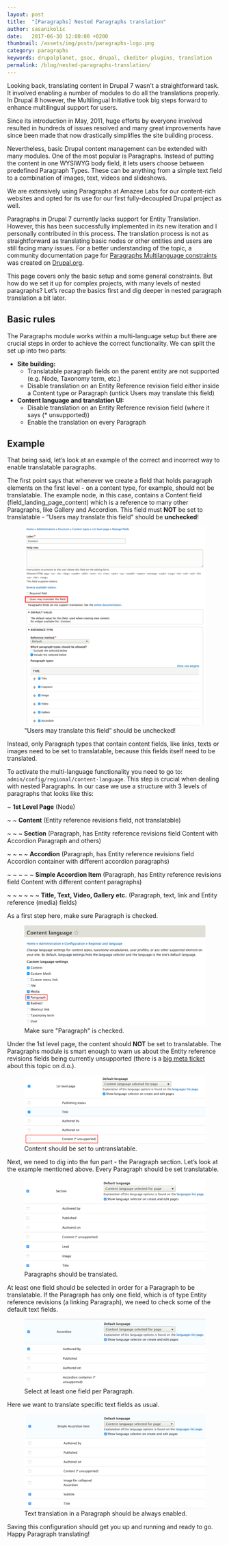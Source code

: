```yaml
---
layout: post
title:  "[Paragraphs] Nested Paragraphs translation"
author: sasanikolic
date:   2017-06-30 12:00:00 +0200
thumbnail: /assets/img/posts/paragraphs-logo.png
category: paragraphs
keywords: drupalplanet, gsoc, drupal, ckeditor plugins, translation
permalink: /blog/nested-paragraphs-translation/
---
```

Looking back, translating content in Drupal 7 wasn't a straightforward task. It involved enabling a number of modules to do all the translations properly. In Drupal 8 however, the Multilingual Initiative took big steps forward to enhance multilingual support for users.

Since its introduction in May, 2011, huge efforts by everyone involved resulted in hundreds of issues resolved and many great improvements have since been made that now drastically simplifies the site building process.

Nevertheless, basic Drupal content management can be extended with many modules. One of the most popular is Paragraphs. Instead of putting the content in one WYSIWYG body field, it lets users choose between predefined Paragraph Types. These can be anything from a simple text field to a combination of images, text, videos and slideshows.

We are extensively using Paragraphs at Amazee Labs for our content-rich websites and opted for its use for our first fully-decoupled Drupal project as well.

Paragraphs in Drupal 7 currently lacks support for Entity Translation. However, this has been successfully implemented in its new iteration and I personally contributed in this process. The translation process is not as straightforward as translating basic nodes or other entities and users are still facing many issues. For a better understanding of the topic, a community documentation page for [Paragraphs Multilanguage constraints](https://www.drupal.org/node/2735121) was created on [Drupal.org](https://www.drupal.org).

This page covers only the basic setup and some general constraints. But how do we set it up for complex projects, with many levels of nested paragraphs? Let’s recap the basics first and dig deeper in nested paragraph translation a bit later.

## Basic rules
The Paragraphs module works within a multi-language setup but there are crucial steps in order to achieve the correct functionality. We can split the set up into two parts:

- **Site building:**
  - Translatable paragraph fields on the parent entity are not supported (e.g. Node, Taxonomy term, etc.)
  - Disable translation on an Entity Reference revision field either inside a Content type or Paragraph (untick Users may translate this field)
- **Content language and translation UI:**
  - Disable translation on an Entity Reference revision field (where it says (* unsupported))
  - Enable the translation on every Paragraph

## Example
That being said, let’s look at an example of the correct and incorrect way to enable translatable paragraphs.

The first point says that whenever we create a field that holds paragraph elements on the first level - on a content type, for example, should not be translatable. The example node, in this case, contains a Content field (field_landing_page_content) which is a reference to many other Paragraphs, like Gallery and Accordion. This field must **NOT** be set to translatable - “Users may translate this field” should be **unchecked**!

<figure>
    <img src="/assets/img/posts/paragraphs-translation-1.png" alt="Uncheck users may translate this field">
    <figcaption>"Users may translate this field” should be unchecked!</figcaption>
</figure>

Instead, only Paragraph types that contain content fields, like links, texts or images need to be set to translatable, because this fields itself need to be translated.

To activate the multi-language functionality you need to go to: ```admin/config/regional/content-language```. This step is crucial when dealing with nested Paragraphs. In our case we use a structure with 3 levels of paragraphs that looks like this:

~ **1st Level Page** (Node)

~ ~ **Content** (Entity reference revisions field, not translatable)

~ ~ ~ **Section** (Paragraph, has Entity reference revisions field Content with Accordion Paragraph and others)

~ ~ ~ ~ **Accordion** (Paragraph, has Entity reference revisions field Accordion container with different accordion paragraphs)

~ ~ ~ ~ ~ **Simple Accordion Item** (Paragraph, has Entity reference revisions field Content with different content paragraphs)

~ ~ ~ ~ ~ ~ **Title, Text, Video, Gallery etc.** (Paragraph, text, link and Entity reference (media) fields)

As a first step here, make sure Paragraph is checked.

<figure>
    <img src="/assets/img/posts/paragraphs-translation-2.png" alt="Paragraph should be checked">
    <figcaption>Make sure "Paragraph" is checked.</figcaption>
</figure>

Under the 1st level page, the content should **NOT** be set to translatable. The Paragraphs module is smart enough to warn us about the Entity reference revisions fields being currently unsupported (there is a [big meta ticket](https://www.drupal.org/node/2461695) about this topic on d.o.).

<figure>
    <img src="/assets/img/posts/paragraphs-translation-3.png" alt="Content untranslatable">
    <figcaption>Content should be set to untranslatable.</figcaption>
</figure>

Next, we need to dig into the fun part - the Paragraph section. Let’s look at the example mentioned above. Every Paragraph should be set translatable.

<figure>
    <img src="/assets/img/posts/paragraphs-translation-4.png" alt="Translatable paragraphs">
    <figcaption>Paragraphs should be translated.</figcaption>
</figure>

At least one field should be selected in order for a Paragraph to be translatable. If the Paragraph has only one field, which is of type Entity reference revisions (a linking Paragraph), we need to check some of the default text fields.

<figure>
    <img src="/assets/img/posts/paragraphs-translation-5.png" alt="Select at least one field">
    <figcaption>Select at least one field per Paragraph.</figcaption>
</figure>

Here we want to translate specific text fields as usual.

<figure>
    <img src="/assets/img/posts/paragraphs-translation-6.png" alt="Translating text">
    <figcaption>Text translation in a Paragraph should be always enabled.</figcaption>
</figure>

Saving this configuration should get you up and running and ready to go. Happy Paragraph translating!
